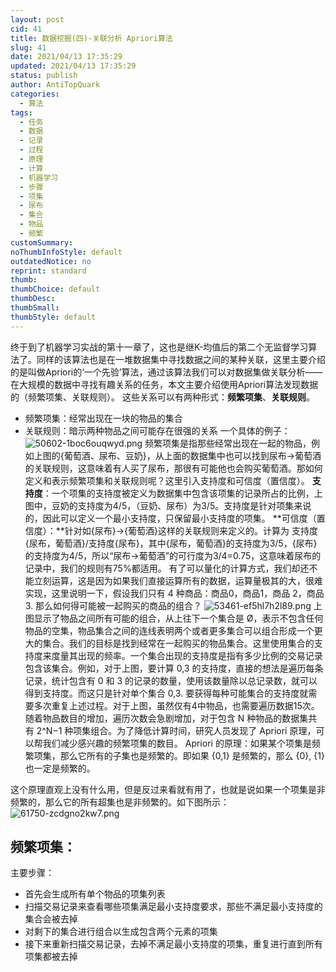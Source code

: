 ```yaml
---
layout: post
cid: 41
title: 数据挖掘(四)-关联分析 Apriori算法
slug: 41
date: 2021/04/13 17:35:29
updated: 2021/04/13 17:35:29
status: publish
author: AntiTopQuark
categories: 
  - 算法
tags: 
  - 任务
  - 数据
  - 记录
  - 过程
  - 原理
  - 计算
  - 机器学习
  - 步骤
  - 项集
  - 尿布
  - 集合
  - 物品
  - 频繁
customSummary: 
noThumbInfoStyle: default
outdatedNotice: no
reprint: standard
thumb: 
thumbChoice: default
thumbDesc: 
thumbSmall: 
thumbStyle: default
---
```




终于到了机器学习实战的第十一章了，这也是继K-均值后的第二个无监督学习算法了。同样的该算法也是在一堆数据集中寻找数据之间的某种关联，这里主要介绍的是叫做Apriori的‘一个先验’算法，通过该算法我们可以对数据集做关联分析——在大规模的数据中寻找有趣关系的任务，本文主要介绍使用Apriori算法发现数据的（频繁项集、关联规则）。
这些关系可以有两种形式：**频繁项集**、**关联规则**。
- 频繁项集：经常出现在一块的物品的集合
- 关联规则：暗示两种物品之间可能存在很强的关系
一个具体的例子：
![50602-1boc6ouqwyd.png](http://www.sukidesu.top/usr/uploads/2019/12/1264637589.png)
频繁项集是指那些经常出现在一起的物品，例如上图的{葡萄酒、尿布、豆奶}，从上面的数据集中也可以找到尿布->葡萄酒的关联规则，这意味着有人买了尿布，那很有可能他也会购买葡萄酒。那如何定义和表示频繁项集和关联规则呢？这里引入支持度和可信度（置信度）。
**支持度**：一个项集的支持度被定义为数据集中包含该项集的记录所占的比例，上图中，豆奶的支持度为4/5，（豆奶、尿布）为3/5。支持度是针对项集来说的，因此可以定义一个最小支持度，只保留最小支持度的项集。
**可信度（置信度）：**针对如{尿布}->{葡萄酒}这样的关联规则来定义的。计算为 支持度{尿布，葡萄酒}/支持度{尿布}，其中{尿布，葡萄酒}的支持度为3/5，{尿布}的支持度为4/5，所以“尿布->葡萄酒”的可行度为3/4=0.75，这意味着尿布的记录中，我们的规则有75%都适用。
有了可以量化的计算方式，我们却还不能立刻运算，这是因为如果我们直接运算所有的数据，运算量极其的大，很难实现，这里说明一下，假设我们只有 4 种商品：商品0，商品1，商品 2，商品3. 那么如何得可能被一起购买的商品的组合？
![53461-ef5hl7h2l89.png](http://www.sukidesu.top/usr/uploads/2019/12/1535437449.png)
上图显示了物品之间所有可能的组合，从上往下一个集合是 Ø，表示不包含任何物品的空集，物品集合之间的连线表明两个或者更多集合可以组合形成一个更大的集合。我们的目标是找到经常在一起购买的物品集合。这里使用集合的支持度来度量其出现的频率。一个集合出现的支持度是指有多少比例的交易记录包含该集合。例如，对于上图，要计算 0,3 的支持度，直接的想法是遍历每条记录，统计包含有 0 和 3 的记录的数量，使用该数量除以总记录数，就可以得到支持度。而这只是针对单个集合 0,3. 要获得每种可能集合的支持度就需要多次重复上述过程。对于上图，虽然仅有4中物品，也需要遍历数据15次。随着物品数目的增加，遍历次数会急剧增加，对于包含 N 种物品的数据集共有 2^N−1 种项集组合。为了降低计算时间，研究人员发现了 Apriori 原理，可以帮我们减少感兴趣的频繁项集的数目。
Apriori 的原理：如果某个项集是频繁项集，那么它所有的子集也是频繁的。即如果 {0,1} 是频繁的，那么 {0}, {1} 也一定是频繁的。

这个原理直观上没有什么用，但是反过来看就有用了，也就是说如果一个项集是非频繁的，那么它的所有超集也是非频繁的。如下图所示：
![61750-zcdgno2kw7.png](http://www.sukidesu.top/usr/uploads/2019/12/262765899.png)
## 频繁项集：
主要步骤：
- 首先会生成所有单个物品的项集列表
- 扫描交易记录来查看哪些项集满足最小支持度要求，那些不满足最小支持度的集合会被去掉
- 对剩下的集合进行组合以生成包含两个元素的项集
- 接下来重新扫描交易记录，去掉不满足最小支持度的项集，重复进行直到所有项集都被去掉

